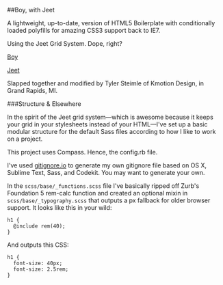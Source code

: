 ##Boy, with Jeet

A lightweight, up-to-date, version of HTML5 Boilerplate with conditionally loaded polyfills for amazing CSS3 support back to IE7.

Using the Jeet Grid System. Dope, right?

[Boy](https://github.com/corysimmons/boy)

[Jeet](https://github.com/mojotech/jeet)

Slapped together and modified by Tyler Steimle of Kmotion Design, in Grand Rapids, MI.



###Structure &amp; Elsewhere

In the spirit of the Jeet grid system&mdash;which is awesome because it keeps your grid in your stylesheets instead of your HTML&mdash;I've set up a basic modular structure for the default Sass files according to how I like to work on a project.

This project uses Compass. Hence, the config.rb file.

I've used [gitignore.io](http://www.gitignore.io) to generate my own gitignore file based on OS X, Sublime Text, Sass, and Codekit. You may want to generate your own.

In the `scss/base/_functions.scss` file I've basically ripped off Zurb's Foundation 5 rem-calc function and created an optional mixin in `scss/base/_typography.scss` that outputs a px fallback for older browser support. It looks like this in your wild:

    h1 {
      @include rem(40);
    }

And outputs this CSS:

    h1 {
      font-size: 40px;
      font-size: 2.5rem;
    }